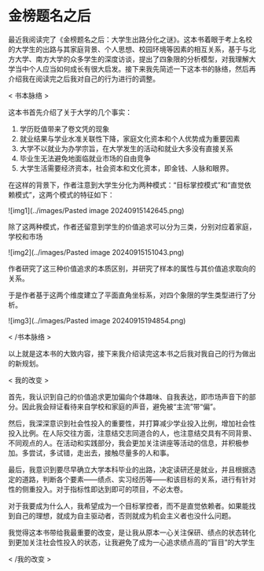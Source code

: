 # 金榜题名之后

最近我阅读完了《金榜题名之后：大学生出路分化之谜》。这本书着眼于考上名校的大学生的出路与其家庭背景、个人思想、校园环境等因素的相互关系，基于与北方大学、南方大学的众多学生的深度访谈，提出了四象限的分析模型，对我理解大学当中个人应当如何成长有很大启发。接下来我先简述一下这本书的脉络，然后再介绍我在阅读完之后我对自己的行为进行的调整。

< 书本脉络 >

这本书首先介绍了关于大学的几个事实：

1. 学历贬值带来了卷文凭的现象
2. 就业结果与学业水准关联性下降，家庭文化资本和个人优势成为重要因素
3. 大学不以就业为办学宗旨，在大学发生的活动和就业大多没有直接关系
4. 毕业生无法避免地面临就业市场的自由竞争
5. 大学生活需要经济资本，社会资本和文化资本，即金钱、人脉和眼界。

在这样的背景下，作者注意到大学生分化为两种模式：“目标掌控模式”和“直觉依赖模式”，这两个模式的特征如下：

![img1](../images/Pasted image 20240915142645.png)

除了这两种模式，作者还留意到学生的价值追求可以分为三类，分别对应着家庭，学校和市场

![img2](../images/Pasted image 20240915151043.png)

作者研究了这三种价值追求的本质区别，并研究了样本的属性与其价值追求取向的关系。

于是作者基于这两个维度建立了平面直角坐标系，对四个象限的学生类型进行了分析。

![img3](../images/Pasted image 20240915194854.png)

< /书本脉络 >

以上就是这本书的大致内容，接下来我介绍读完这本书之后我对我自己的行为做出的新规划。

< 我的改变 >

首先，我认识到自己的价值追求更加偏向个体趣味、自我表达，即市场声音下的部分。因此我会辩证看待来自学校和家庭的声音，避免被“主流”带“偏”。

然后，我深深意识到社会性投入的重要性，并打算减少学业投入比例，增加社会性投入比例。在人际交往方面，注意结交志同道合的人，也注意结交具有不同背景、不同观点的人。在活动和实践部分，我会更加关注讲座等活动的信息，并积极参加。多尝试，多试错，走出去，接触尽量多的人和事。

最后，我意识到要尽早确立大学本科毕业的出路，决定读研还是就业，并且根据选定的道路，判断各个要素——绩点、实习经历等——和该目标的关系，进行有针对性的侧重投入。对于指标性即达到即可的项目，不必太卷。

对于我要成为什么人，我希望成为一个目标掌控者，而不是直觉依赖者。如果能找到自己的理想，就成为自主驱动者，否则就成为机会主义者也没什么问题。

我觉得这本书带给我最重要的改变，是让我从原本一心关注保研、绩点的状态转化到更加关注社会性投入的状态，让我避免了成为一心追求绩点高的“盲目”的大学生

< /我的改变 >